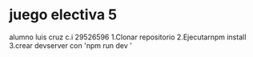 # juego electiva 5
alumno luis cruz c.i 29526596
1.Clonar repositorio
2.Ejecutarnpm install 
3.crear devserver  con 'npm run dev '
